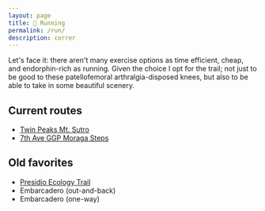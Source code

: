 ```yaml
---
layout: page
title: 👟 Running
permalink: /run/
description: correr
---
```

Let's face it: there aren't many exercise options as time efficient, cheap, and endorphin-rich as running. Given the choice I opt for the trail; not just to be good to these patellofemoral arthralgia-disposed knees, but also to be able to take in some beautiful scenery.

## Current routes
- [Twin Peaks Mt. Sutro](/twin-peaks-mt-sutro/)
- [7th Ave GGP Moraga Steps](/ggp-moraga-steps/)

## Old favorites
- [Presidio Ecology Trail](/presidio/)
- Embarcadero (out-and-back)
- Embarcadero (one-way)